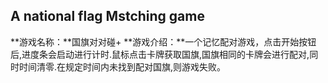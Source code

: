 ## A national flag Mstching game
**游戏名称：**国旗对对碰+
**游戏介绍：**一个记忆配对游戏，点击开始按钮后,进度条会启动进行计时.鼠标点击卡牌获取国旗,国旗相同的卡牌会进行配对,同时时间清零.在规定时间内未找到配对国旗,则游戏失败。